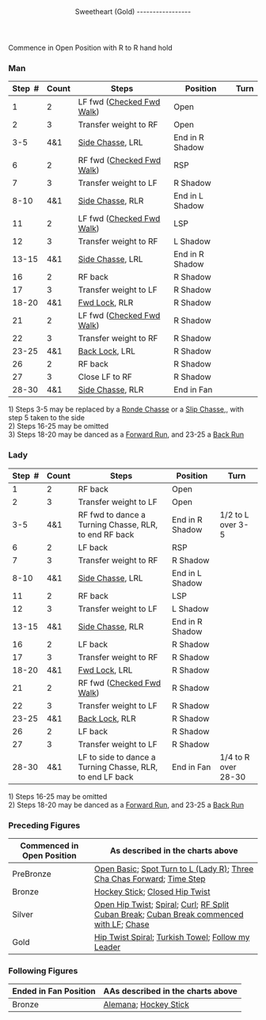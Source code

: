 <header>Sweetheart (Gold)
-----------------

 </header>Commence in Open Position with R to R hand hold

### Man

 | **Step<span style="color:white">\_</span>\#** | **Count** | **Steps** | **Position** | **Turn** |
|---|---|---|---|---|
| 1 | 2 | LF fwd ([Checked Fwd Walk](../technique/cr_checked_fwd_walk.md)) | Open |  |
| 2 | 3 | Transfer weight to RF | Open |  |
| 3-5 | 4&amp;1 | [Side Chasse](../technique/c_side_chasse.md), LRL | End in R Shadow |  |
| 6 | 2 | RF fwd ([Checked Fwd Walk](../technique/cr_checked_fwd_walk.md)) | RSP |  |
| 7 | 3 | Transfer weight to LF | R Shadow |  |
| 8-10 | 4&amp;1 | [Side Chasse](../technique/c_side_chasse.md), RLR | End in L Shadow |  |
| 11 | 2 | LF fwd ([Checked Fwd Walk](../technique/cr_checked_fwd_walk.md)) | LSP |  |
| 12 | 3 | Transfer weight to RF | L Shadow |  |
| 13-15 | 4&amp;1 | [Side Chasse](../technique/c_side_chasse.md), LRL | End in R Shadow |  |
| 16 | 2 | RF back | R Shadow |  |
| 17 | 3 | Transfer weight to LF | R Shadow |  |
| 18-20 | 4&amp;1 | [Fwd Lock](../technique/c_lock.md#fwd), RLR | R Shadow |  |
| 21 | 2 | LF fwd ([Checked Fwd Walk](../technique/cr_checked_fwd_walk.md)) | R Shadow |  |
| 22 | 3 | Transfer weight to RF | R Shadow |  |
| 23-25 | 4&amp;1 | [Back Lock](../technique/c_lock.md#bwd), LRL | R Shadow |  |
| 26 | 2 | RF back | R Shadow |  |
| 27 | 3 | Close LF to RF | R Shadow |  |
| 28-30 | 4&amp;1 | [Side Chasse](../technique/c_side_chasse.md), RLR | End in Fan |  |

1\) Steps 3-5 may be replaced by a [Ronde Chasse](../technique/c_ronde_chasse.md) or a [Slip Chasse](../technique/c_slip_chasse.md),, with step 5 taken to the side  
 2) Steps 16-25 may be omitted  
 3) Steps 18-20 may be danced as a [Forward Run](../technique/c_runs.md), and 23-25 a [Back Run](../technique/c_runs.md)

### Lady

 | ****Step<span style="color:white">\_</span>\#**** | **Count** | **Steps** | **Position** | **Turn** |
|---|---|---|---|---|
| 1 | 2 | RF back | Open |  |
| 2 | 3 | Transfer weight to LF | Open |  |
| 3-5 | 4&amp;1 | RF fwd to dance a Turning Chasse, RLR, to end RF back | End in R Shadow | 1/2 to L over 3-5 |
| 6 | 2 | LF back | RSP |  |
| 7 | 3 | Transfer weight to RF | R Shadow |  |
| 8-10 | 4&amp;1 | [Side Chasse](../technique/c_side_chasse.md), LRL | End in L Shadow |  |
| 11 | 2 | RF back | LSP |  |
| 12 | 3 | Transfer weight to LF | L Shadow |  |
| 13-15 | 4&amp;1 | [Side Chasse](../technique/c_side_chasse.md), RLR | End in R Shadow |  |
| 16 | 2 | LF back | R Shadow |  |
| 17 | 3 | Transfer weight to RF | R Shadow |  |
| 18-20 | 4&amp;1 | [Fwd Lock](../technique/c_lock.md#fwd), LRL | R Shadow |  |
| 21 | 2 | RF fwd ([Checked Fwd Walk](../technique/cr_checked_fwd_walk.md)) | R Shadow |  |
| 22 | 3 | Transfer weight to LF | R Shadow |  |
| 23-25 | 4&amp;1 | [Back Lock](../technique/c_lock.md#bwd), RLR | R Shadow |  |
| 26 | 2 | LF back | R Shadow |  |
| 27 | 3 | Transfer weight to LF | R Shadow |  |
| 28-30 | 4&amp;1 | LF to side to dance a Turning Chasse, RLR, to end LF back | End in Fan | 1/4 to R over 28-30 |

1\) Steps 16-25 may be omitted  
 2) Steps 18-20 may be danced as a [Forward Run](../technique/c_runs.md), and 23-25 a [Back Run](../technique/c_runs.md)

### Preceding Figures

 | **Commenced in Open Position** | **As described in the charts above** |
|---|---|
| PreBronze | [Open Basic](open_basic.md); [Spot Turn to L (Lady R)](spot_turn.md); [Three Cha Chas Forward](three_cha_chas_fwd_back.md#fwd); [Time Step](time_step.md) |
| Bronze | [Hockey Stick](hockey_stick.md); [Closed Hip Twist](closed_hip.md) |
| Silver | [Open Hip Twist](open_hip.md); [Spiral](spiral.md); [Curl](curl.md); [RF Split Cuban Break](cuban_breaks.md); [Cuban Break commenced with LF](cuban_breaks.md); [Chase](chase.md) |
| Gold | [Hip Twist Spiral](hip_spiral.md); [Turkish Towel](turkish_towel.md); [Follow my Leader](follow_leader.md) |

### Following Figures

 | **Ended in Fan Position** | **AAs described in the charts above** |
|---|---|
| Bronze | [Alemana](alemana.md); [Hockey Stick](alemana.md) |